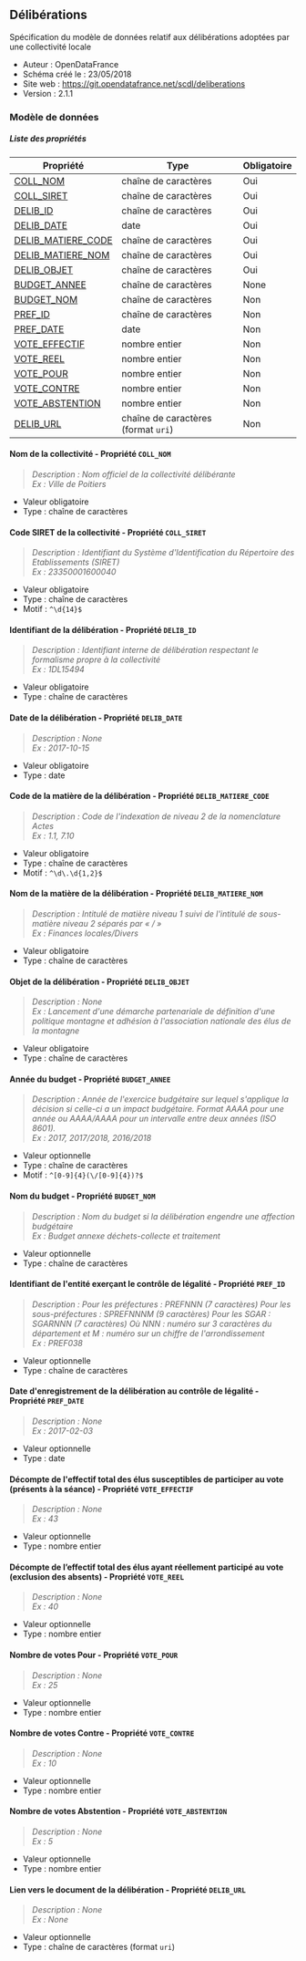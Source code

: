 <MenuSchema />

## Délibérations

Spécification du modèle de données relatif aux délibérations adoptées par une collectivité locale

- Auteur : OpenDataFrance
- Schéma créé le : 23/05/2018
- Site web : https://git.opendatafrance.net/scdl/deliberations
- Version : 2.1.1

### Modèle de données


##### Liste des propriétés

| Propriété | Type | Obligatoire |
| -- | -- | -- |
| [COLL_NOM](#nom-de-la-collectivite-propriete-coll-nom) | chaîne de caractères  | Oui |
| [COLL_SIRET](#code-siret-de-la-collectivite-propriete-coll-siret) | chaîne de caractères  | Oui |
| [DELIB_ID](#identifiant-de-la-deliberation-propriete-delib-id) | chaîne de caractères  | Oui |
| [DELIB_DATE](#date-de-la-deliberation-propriete-delib-date) | date  | Oui |
| [DELIB_MATIERE_CODE](#code-de-la-matiere-de-la-deliberation-propriete-delib-matiere-code) | chaîne de caractères  | Oui |
| [DELIB_MATIERE_NOM](#nom-de-la-matiere-de-la-deliberation-propriete-delib-matiere-nom) | chaîne de caractères  | Oui |
| [DELIB_OBJET](#objet-de-la-deliberation-propriete-delib-objet) | chaîne de caractères  | Oui |
| [BUDGET_ANNEE](#annee-du-budget-propriete-budget-annee) | chaîne de caractères  | None |
| [BUDGET_NOM](#nom-du-budget-propriete-budget-nom) | chaîne de caractères  | Non |
| [PREF_ID](#identifiant-de-l'entite-exercant-le-controle-de-legalite-propriete-pref-id) | chaîne de caractères  | Non |
| [PREF_DATE](#date-d'enregistrement-de-la-deliberation-au-controle-de-legalite-propriete-pref-date) | date  | Non |
| [VOTE_EFFECTIF](#decompte-de-l'effectif-total-des-elus-susceptibles-de-participer-au-vote-(presents-a-la-seance)---propriété-vote_effectif) | nombre entier  | Non |
| [VOTE_REEL](#decompte-de-l'effectif-total-des-elus-ayant-reellement-participe-au-vote-(exclusion-des-absents)---propriété-vote_reel) | nombre entier  | Non |
| [VOTE_POUR](#nombre-de-votes-pour-propriete-vote-pour) | nombre entier  | Non |
| [VOTE_CONTRE](#nombre-de-votes-contre-propriete-vote-contre) | nombre entier  | Non |
| [VOTE_ABSTENTION](#nombre-de-votes-abstention-propriete-vote-abstention) | nombre entier  | Non |
| [DELIB_URL](#lien-vers-le-document-de-la-deliberation-propriete-delib-url) | chaîne de caractères (format `uri`) | Non |

#### Nom de la collectivité - Propriété `COLL_NOM`

> *Description : Nom officiel de la collectivité délibérante<br/>Ex : Ville de Poitiers*
- Valeur obligatoire
- Type : chaîne de caractères

#### Code SIRET de la collectivité - Propriété `COLL_SIRET`

> *Description : Identifiant du Système d'Identification du Répertoire des Etablissements (SIRET)<br/>Ex : 23350001600040*
- Valeur obligatoire
- Type : chaîne de caractères
- Motif : `^\d{14}$`

#### Identifiant de la délibération - Propriété `DELIB_ID`

> *Description : Identifiant interne de délibération respectant le formalisme propre à la collectivité<br/>Ex : 1DL15494*
- Valeur obligatoire
- Type : chaîne de caractères

#### Date de la délibération - Propriété `DELIB_DATE`

> *Description : None<br/>Ex : 2017-10-15*
- Valeur obligatoire
- Type : date

#### Code de la matière de la délibération - Propriété `DELIB_MATIERE_CODE`

> *Description : Code de l'indexation de niveau 2 de la nomenclature Actes<br/>Ex : 1.1, 7.10*
- Valeur obligatoire
- Type : chaîne de caractères
- Motif : `^\d\.\d{1,2}$`

#### Nom de la matière de la délibération - Propriété `DELIB_MATIERE_NOM`

> *Description : Intitulé de matière niveau 1 suivi de l'intitulé de sous-matière niveau 2 séparés par « / »<br/>Ex : Finances locales/Divers*
- Valeur obligatoire
- Type : chaîne de caractères

#### Objet de la délibération - Propriété `DELIB_OBJET`

> *Description : None<br/>Ex : Lancement d'une démarche partenariale de définition d'une politique montagne et adhésion à l'association nationale des élus de la montagne*
- Valeur obligatoire
- Type : chaîne de caractères

#### Année du budget - Propriété `BUDGET_ANNEE`

> *Description : Année de l'exercice budgétaire sur lequel s'applique la décision si celle-ci a un impact budgétaire. Format AAAA pour une année ou AAAA/AAAA pour un intervalle entre deux années (ISO 8601).<br/>Ex : 2017, 2017/2018, 2016/2018*
- Valeur optionnelle
- Type : chaîne de caractères
- Motif : `^[0-9]{4}(\/[0-9]{4})?$`

#### Nom du budget - Propriété `BUDGET_NOM`

> *Description : Nom du budget si la délibération engendre une affection budgétaire<br/>Ex : Budget annexe déchets-collecte et traitement*
- Valeur optionnelle
- Type : chaîne de caractères

#### Identifiant de l'entité exerçant le contrôle de légalité - Propriété `PREF_ID`

> *Description : Pour les préfectures : PREFNNN (7 caractères)
Pour les sous-préfectures : SPREFNNNM (9 caractères)
Pour les SGAR : SGARNNN (7 caractères)
Où NNN : numéro sur 3 caractères du département et M : numéro sur un chiffre de l'arrondissement<br/>Ex : PREF038*
- Valeur optionnelle
- Type : chaîne de caractères

#### Date d'enregistrement de la délibération au contrôle de légalité - Propriété `PREF_DATE`

> *Description : None<br/>Ex : 2017-02-03*
- Valeur optionnelle
- Type : date

#### Décompte de l'effectif total des élus susceptibles de participer au vote (présents à la séance) - Propriété `VOTE_EFFECTIF`

> *Description : None<br/>Ex : 43*
- Valeur optionnelle
- Type : nombre entier

#### Décompte de l’effectif total des élus ayant réellement participé au vote (exclusion des absents) - Propriété `VOTE_REEL`

> *Description : None<br/>Ex : 40*
- Valeur optionnelle
- Type : nombre entier

#### Nombre de votes Pour - Propriété `VOTE_POUR`

> *Description : None<br/>Ex : 25*
- Valeur optionnelle
- Type : nombre entier

#### Nombre de votes Contre - Propriété `VOTE_CONTRE`

> *Description : None<br/>Ex : 10*
- Valeur optionnelle
- Type : nombre entier

#### Nombre de votes Abstention - Propriété `VOTE_ABSTENTION`

> *Description : None<br/>Ex : 5*
- Valeur optionnelle
- Type : nombre entier

#### Lien vers le document de la délibération - Propriété `DELIB_URL`

> *Description : None<br/>Ex : None*
- Valeur optionnelle
- Type : chaîne de caractères (format `uri`)